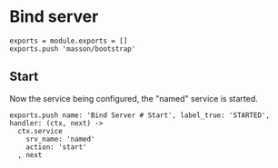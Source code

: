
# Bind server

    exports = module.exports = []
    exports.push 'masson/bootstrap'

## Start

Now the service being configured, the "named" service is started.

    exports.push name: 'Bind Server # Start', label_true: 'STARTED', handler: (ctx, next) ->
      ctx.service
        srv_name: 'named'
        action: 'start'
      , next
